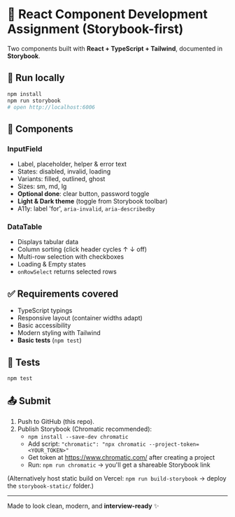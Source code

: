 # 🎨 React Component Development Assignment (Storybook-first)

Two components built with **React + TypeScript + Tailwind**, documented in **Storybook**.

## 🚀 Run locally
```bash
npm install
npm run storybook
# open http://localhost:6006
```

## 🧩 Components
### InputField
- Label, placeholder, helper & error text
- States: disabled, invalid, loading
- Variants: filled, outlined, ghost
- Sizes: sm, md, lg
- **Optional done**: clear button, password toggle
- **Light & Dark theme** (toggle from Storybook toolbar)
- A11y: label 'for', `aria-invalid`, `aria-describedby`

### DataTable
- Displays tabular data
- Column sorting (click header cycles ↑ ↓ off)
- Multi-row selection with checkboxes
- Loading & Empty states
- `onRowSelect` returns selected rows

## ✅ Requirements covered
- TypeScript typings
- Responsive layout (container widths adapt)
- Basic accessibility
- Modern styling with Tailwind
- **Basic tests** (`npm test`)

## 🧪 Tests
```bash
npm test
```

## 📤 Submit
1) Push to GitHub (this repo).  
2) Publish Storybook (Chromatic recommended):
   - `npm install --save-dev chromatic`
   - Add script: `"chromatic": "npx chromatic --project-token=<YOUR_TOKEN>"`
   - Get token at https://www.chromatic.com/ after creating a project
   - Run: `npm run chromatic` → you'll get a shareable Storybook link

(Alternatively host static build on Vercel: `npm run build-storybook` → deploy the `storybook-static/` folder.)

---

Made to look clean, modern, and **interview-ready** ✨
